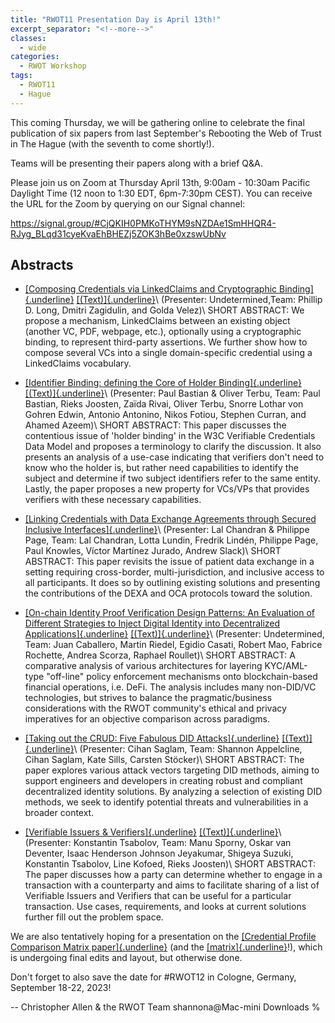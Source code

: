 ```yaml
---
title: "RWOT11 Presentation Day is April 13th!"
excerpt_separator: "<!--more-->"
classes:
  - wide
categories:
  - RWOT Workshop
tags:
  - RWOT11
  - Hague
---
```


This coming Thursday, we will be gathering online to celebrate the final
publication of six papers from last September's Rebooting the Web of
Trust in The Hague (with the seventh to come shortly!).

Teams will be presenting their papers along with a brief Q&A.

<!--more-->

Please join us on Zoom at Thursday April 13th, 9:00am - 10:30am
Pacific Daylight Time (12 noon to 1:30 EDT, 6pm-7:30pm CEST). You can
receive the URL for the Zoom by querying on our Signal channel:

https://signal.group/#CjQKIH0PMKoTHYM9sNZDAe1SmHHQR4-RJyg_BLqd31cyeKvaEhBHEZj5ZOK3hBe0xzswUbNv

## Abstracts

-   [[Composing Credentials via LinkedClaims and Cryptographic
Binding]{.underline}](https://github.com/WebOfTrustInfo/rwot11-the-hague/blob/master/final-documents/composable-credentials.pdf) [[(Text)]{.underline}](https://github.com/WebOfTrustInfo/rwot11-the-hague/blob/master/final-documents/composable-credentials.md)\ (Presenter: Undetermined,Team: Phillip D. Long, Dmitri Zagidulin, and Golda Velez)\ SHORT ABSTRACT: We propose a mechanism, LinkedClaims between an existing object (another VC, PDF, webpage, etc.), optionally using a cryptographic binding, to represent third-party assertions. We further show how to compose several VCs into a single domain-specific credential using a LinkedClaims vocabulary.

-   [[Identifier Binding: defining the Core of Holder Binding]{.underline}](https://github.com/WebOfTrustInfo/rwot11-the-hague/blob/master/final-documents/identifier-binding.pdf) [[(Text)]{.underline}](https://github.com/WebOfTrustInfo/rwot11-the-hague/blob/master/final-documents/identifier-binding.md)\ (Presenter: Paul Bastian & Oliver Terbu, Team: Paul Bastian, Rieks Joosten, Zaïda Rivai, Oliver Terbu, Snorre Lothar von Gohren Edwin, Antonio Antonino, Nikos Fotiou, Stephen Curran, and Ahamed Azeem)\ SHORT ABSTRACT: This paper discusses the contentious issue of \'holder binding\' in the W3C Verifiable Credentials Data Model and proposes a terminology to clarify the discussion. It also presents an analysis of a use-case indicating that verifiers don\'t need to know who the holder is, but rather need capabilities to identify the subject and determine if two subject identifiers refer to the same entity. Lastly, the paper proposes a new property for VCs/VPs that provides verifiers with these necessary capabilities.
-   [[Linking Credentials with Data Exchange Agreements through Secured Inclusive Interfaces]{.underline}](https://github.com/WebOfTrustInfo/rwot11-the-hague/blob/master/final-documents/data-exchange-agreements-with-oca.pdf)\ (Presenter: Lal Chandran & Philippe Page, Team: Lal Chandran, Lotta Lundin, Fredrik Lindén, Philippe Page, Paul Knowles, Víctor Martínez Jurado, Andrew Slack)\ SHORT ABSTRACT: This paper revisits the issue of patient data exchange in a setting requiring cross-border, multi-jurisdiction, and inclusive access to all participants. It does so by outlining existing solutions and presenting the contributions of the DEXA and OCA protocols toward the solution.
-   [[On-chain Identity Proof Verification Design Patterns: An Evaluation of Different Strategies to Inject Digital Identity into Decentralized Applications]{.underline}](https://github.com/WebOfTrustInfo/rwot11-the-hague/blob/master/final-documents/onchain_identity_verification_flows.pdf) [[(Text)]{.underline}](https://github.com/WebOfTrustInfo/rwot11-the-hague/blob/master/final-documents/onchain_identity_verification_flows.md)\ (Presenter: Undetermined, Team: Juan Caballero, Martin Riedel, Egidio Casati, Robert Mao, Fabrice Rochette, Andrea Scorza, Raphael Roullet)\ SHORT ABSTRACT: A comparative analysis of various architectures for layering KYC/AML-type "off-line" policy enforcement mechanisms onto blockchain-based financial operations, i.e. DeFi. The analysis includes many non-DID/VC technologies, but strives to balance the pragmatic/business considerations with the RWOT community's ethical and privacy imperatives for an objective comparison across paradigms.
-   [[Taking out the CRUD: Five Fabulous DID Attacks]{.underline}](https://github.com/WebOfTrustInfo/rwot11-the-hague/blob/master/final-documents/taking-out-the-crud-five-fabulous-did-attacks.pdf) [[(Text)]{.underline}](https://github.com/WebOfTrustInfo/rwot11-the-hague/blob/master/final-documents/taking-out-the-crud-five-fabulous-did-attacks.md)\ (Presenter: Cihan Saglam, Team: Shannon Appelcline, Cihan Saglam, Kate Sills, Carsten Stöcker)\ SHORT ABSTRACT: The paper explores various attack vectors targeting DID methods, aiming to support engineers and developers in creating robust and compliant decentralized identity solutions. By analyzing a selection of existing DID methods, we seek to identify potential threats and vulnerabilities in a broader context.
-   [[Verifiable Issuers & Verifiers]{.underline}](https://github.com/WebOfTrustInfo/rwot11-the-hague/blob/master/final-documents/verifiable-issuers-and-verifiers.pdf) [[(Text)]{.underline}](https://github.com/WebOfTrustInfo/rwot11-the-hague/blob/master/final-documents/verifiable-issuers-and-verifiers.md)\ (Presenter: Konstantin Tsabolov, Team: Manu Sporny, Oskar van Deventer, Isaac Henderson Johnson Jeyakumar, Shigeya Suzuki, Konstantin Tsabolov, Line Kofoed, Rieks Joosten)\ SHORT ABSTRACT: The paper discusses how a party can determine whether to engage in a transaction with a counterparty and aims to facilitate sharing of a list of Verifiable Issuers and Verifiers that can be useful for a particular transaction. Use cases, requirements, and looks at current solutions further fill out the problem space.

We are also tentatively hoping for a presentation on the [[Credential
Profile Comparison Matrix
paper]{.underline}](https://github.com/WebOfTrustInfo/rwot11-the-hague/blob/master/draft-documents/credential-profile-comparison.md)
(and the
[[matrix]{.underline}](https://docs.google.com/spreadsheets/d/1Z4cYfjbbE-rABcfC-xab8miocKLomivYMUFibOh9BVo/edit#gid=1084392809)!),
which is undergoing final edits and layout, but otherwise done.

Don't forget to also save the date for #RWOT12 in Cologne, Germany,
September 18-22, 2023!

-- Christopher Allen & the RWOT Team
shannona@Mac-mini Downloads % 
